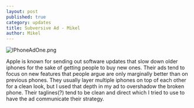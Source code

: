 ```yaml
---
layout: post
published: true
category: updates
title: Subversive Ad - Mikel
author: Mikel
---
```

![IPhoneAdOne.png]({{site.baseurl}}/assets/IPhoneAdOne.png)

Apple is known for sending out software updates that slow down older iphones for the sake of getting people to buy new ones. Their ads tend to focus on new features that people argue are only marginally better than on previous phones. They usually layer multiple iphones on top of each other for a clean look, but I used that depth in my ad to overshadow the broken phone. Their taglines(?) tend to be clean and direct which I tried to use to have the ad communicate their strategy.